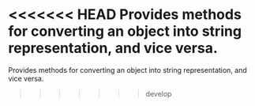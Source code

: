 <<<<<<< HEAD
Provides methods for converting an object into string representation, and vice versa.
=======
Provides methods for converting an object into string representation, and vice versa.
>>>>>>> develop
